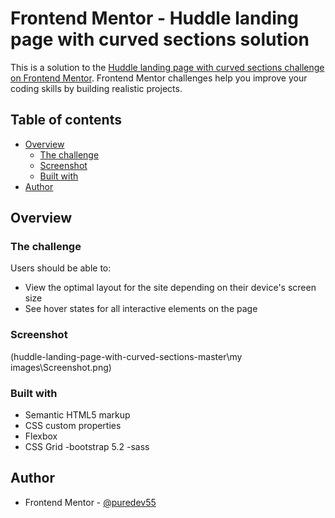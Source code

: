# Frontend Mentor - Huddle landing page with curved sections solution

This is a solution to the [Huddle landing page with curved sections challenge on Frontend Mentor](https://www.frontendmentor.io/challenges/huddle-landing-page-with-curved-sections-5ca5ecd01e82137ec91a50f2). Frontend Mentor challenges help you improve your coding skills by building realistic projects. 

## Table of contents

- [Overview](#overview)
  - [The challenge](#the-challenge)
  - [Screenshot](#screenshot)
  - [Built with](#built-with)
- [Author](#author)

## Overview

### The challenge

Users should be able to:

- View the optimal layout for the site depending on their device's screen size
- See hover states for all interactive elements on the page

### Screenshot

(huddle-landing-page-with-curved-sections-master\my images\Screenshot.png)



### Built with

- Semantic HTML5 markup
- CSS custom properties
- Flexbox
- CSS Grid
-bootstrap 5.2
-sass

## Author

- Frontend Mentor - [@puredev55](https://www.frontendmentor.io/profile/puredev55)


